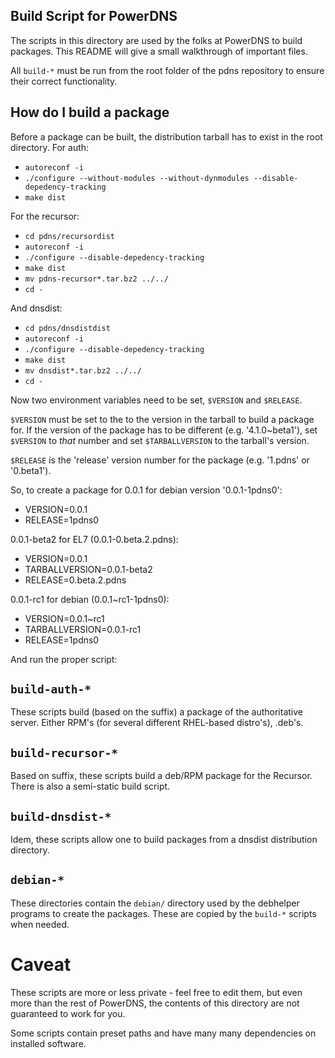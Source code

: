 Build Script for PowerDNS
-------------------------
The scripts in this directory are used by the folks at PowerDNS to build
packages. This README will give a small walkthrough of important files.

All `build-*` must be run from the root folder of the pdns repository to ensure
their correct functionality.

## How do I build a package

Before a package can be built, the distribution tarball has to exist in the root
directory. For auth:

 * `autoreconf -i`
 * `./configure --without-modules --without-dynmodules --disable-depedency-tracking`
 * `make dist`

For the recursor:

 * `cd pdns/recursordist`
 * `autoreconf -i`
 * `./configure --disable-depedency-tracking`
 * `make dist`
 * `mv pdns-recursor*.tar.bz2 ../../`
 * `cd -`

And dnsdist:

 * `cd pdns/dnsdistdist`
 * `autoreconf -i`
 * `./configure --disable-depedency-tracking`
 * `make dist`
 * `mv dnsdist*.tar.bz2 ../../`
 * `cd -`

Now two environment variables need to be set, `$VERSION` and `$RELEASE`.

`$VERSION` must be set to the to the version in the tarball to build a package for.
If the version of the package has to be different (e.g. '4.1.0~beta1'), set
`$VERSION` to *that* number and set `$TARBALLVERSION` to the tarball's version.

`$RELEASE` is the 'release' version number for the package (e.g. '1.pdns' or
'0.beta1').

So, to create a package for 0.0.1 for debian version '0.0.1-1pdns0':

 * VERSION=0.0.1
 * RELEASE=1pdns0

0.0.1-beta2 for EL7 (0.0.1-0.beta.2.pdns):

 * VERSION=0.0.1
 * TARBALLVERSION=0.0.1-beta2
 * RELEASE=0.beta.2.pdns

0.0.1-rc1 for debian (0.0.1~rc1-1pdns0):

 * VERSION=0.0.1~rc1
 * TARBALLVERSION=0.0.1-rc1
 * RELEASE=1pdns0

And run the proper script:

## `build-auth-*`
These scripts build (based on the suffix) a package of the authoritative
server. Either RPM's (for several different RHEL-based distro's), .deb's.

## `build-recursor-*`
Based on suffix, these scripts build a deb/RPM package for the Recursor. There is
also a semi-static build script.

## `build-dnsdist-*`
Idem, these scripts allow one to build packages from a dnsdist distribution
directory.

## `debian-*`
These directories contain the `debian/` directory used by the debhelper programs
to create the packages. These are copied by the `build-*` scripts when needed.

# Caveat
These scripts are more or less private - feel free to edit them, but even
more than the rest of PowerDNS, the contents of this directory are not
guaranteed to work for you.

Some scripts contain preset paths and have many many dependencies on
installed software.
